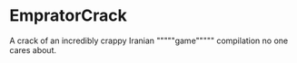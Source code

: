 # EmpratorCrack
A crack of an incredibly crappy Iranian """""game""""" compilation no one cares about.
